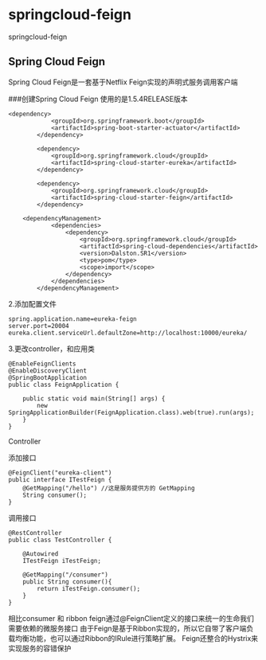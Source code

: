 # springcloud-feign
springcloud-feign


## Spring Cloud Feign

Spring Cloud Feign是一套基于Netflix Feign实现的声明式服务调用客户端

###创建Spring Cloud Feign
使用的是1.5.4RELEASE版本

    <dependency>
    			<groupId>org.springframework.boot</groupId>
    			<artifactId>spring-boot-starter-actuator</artifactId>
    		</dependency>
    
    		<dependency>
    			<groupId>org.springframework.cloud</groupId>
    			<artifactId>spring-cloud-starter-eureka</artifactId>
    		</dependency>
    
    		<dependency>
    			<groupId>org.springframework.cloud</groupId>
    			<artifactId>spring-cloud-starter-feign</artifactId>
    		</dependency>
    		
    	<dependencyManagement>
        		<dependencies>
        			<dependency>
        				<groupId>org.springframework.cloud</groupId>
        				<artifactId>spring-cloud-dependencies</artifactId>
        				<version>Dalston.SR1</version>
        				<type>pom</type>
        				<scope>import</scope>
        			</dependency>
        		</dependencies>
        	</dependencyManagement>


2.添加配置文件
    
    spring.application.name=eureka-feign
    server.port=20004
    eureka.client.serviceUrl.defaultZone=http://localhost:10000/eureka/

3.更改controller，和应用类
    
    @EnableFeignClients
    @EnableDiscoveryClient
    @SpringBootApplication
    public class FeignApplication {
    
    	public static void main(String[] args) {
    		new SpringApplicationBuilder(FeignApplication.class).web(true).run(args);
    	}
    }
    
Controller
   
   添加接口
   
    @FeignClient("eureka-client")
    public interface ITestFeign {
        @GetMapping("/hello") //这是服务提供方的 GetMapping
        String consumer();
    }
    
调用接口
        
    @RestController
    public class TestController {
    
        @Autowired
        ITestFeign iTestFeign;
    
        @GetMapping("/consumer")
        public String consumer(){
            return iTestFeign.consumer();
        }
    }

相比consumer 和 ribbon 
   feign通过@FeignClient定义的接口来统一的生命我们需要依赖的微服务接口
   由于Feign是基于Ribbon实现的，所以它自带了客户端负载均衡功能，也可以通过Ribbon的IRule进行策略扩展。
   Feign还整合的Hystrix来实现服务的容错保护